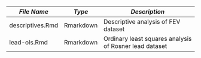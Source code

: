 *File Name* | *Type* | *Description*
---- | ---- | ----
descriptives.Rmd | Rmarkdown | Descriptive analysis of FEV dataset
lead-ols.Rmd | Rmarkdown | Ordinary least squares analysis of Rosner lead dataset
